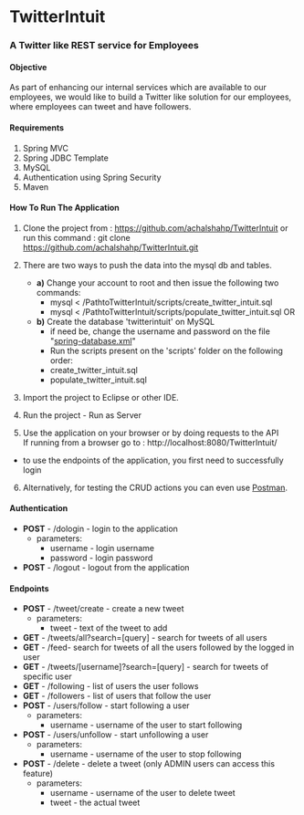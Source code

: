 # TwitterIntuit
### A Twitter like REST service for Employees

#### Objective

As part of enhancing our internal services which are available to our employees, we would like to build a Twitter like solution for our employees, where employees can tweet and have followers. 

#### Requirements

1. Spring MVC
2. Spring JDBC Template
3. MySQL
4. Authentication using Spring Security
5. Maven

#### How To Run The Application

1. Clone the project from : https://github.com/achalshahp/TwitterIntuit or run this command :
    git clone https://github.com/achalshahp/TwitterIntuit.git
2. There are two ways to push the data into the mysql db and tables.
   
   * **a)** Change your account to root and then issue the following two commands:
        * mysql < /PathtoTwitterIntuit/scripts/create_twitter_intuit.sql
        * mysql < /PathtoTwitterIntuit/scripts/populate_twitter_intuit.sql
   OR
   * **b)** Create the database 'twitterintuit' on MySQL
        * if need be, change the username and password on the file "[spring-database.xml](src/main/webapp/WEB-INF/spring-database.xml)"
        * Run the scripts present on the 'scripts' folder on the following order:
        * create_twitter_intuit.sql
        * populate_twitter_intuit.sql
3. Import the project to Eclipse or other IDE.
4. Run the project - Run as Server
5. Use the application on your browser or by doing requests to the API  
    If running from a browser go to : http://localhost:8080/TwitterIntuit/ 
  * to use the endpoints of the application, you first need to successfully login
6. Alternatively, for testing the CRUD actions you can even use [Postman](www.getpostman.com).

#### Authentication

* **POST** - /dologin - login to the application
  * parameters:
    * username - login username
    * password - login password
* **POST** - /logout - logout from the application

#### Endpoints

* **POST** - /tweet/create - create a new tweet
  * parameters:
    * tweet - text of the tweet to add
* **GET** - /tweets/all?search=[query] - search for tweets of all users
* **GET** - /feed- search for tweets of all the users followed by the logged in user
* **GET** - /tweets/[username]?search=[query] - search for tweets of specific user
* **GET** - /following - list of users the user follows
* **GET** - /followers - list of users that follow the user
* **POST** - /users/follow - start following a user
  * parameters:
    * username - username of the user to start following
* **POST** - /users/unfollow - start unfollowing a user
  * parameters:
    * username - username of the user to stop following
* **POST** - /delete - delete a tweet (only ADMIN users can access this feature)
  * parameters:
    * username - username of the user to delete tweet
    * tweet - the actual tweet


